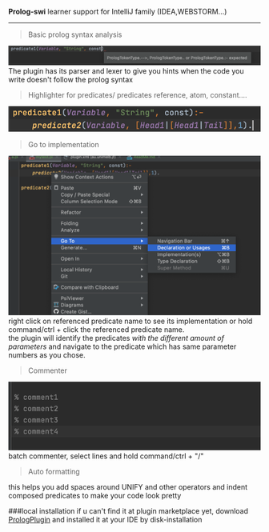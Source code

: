 __Prolog-swi__ learner support for IntelliJ family  (IDEA,WEBSTORM...)
***
> Basic prolog syntax analysis  

![alt syntax](src/main/resources/guidePics/syntax.png)
The plugin has its parser and lexer to give you hints when the code you write doesn't follow the prolog syntax
> Highlighter for predicates/ predicates reference, atom, constant....  

![alt syntax](src/main/resources/guidePics/highlighter.png)

> Go to implementation  

![alt syntax](src/main/resources/guidePics/goto.png)
right click on referenced predicate name to see its implementation or hold command/ctrl + click the referenced predicate name.  
the plugin will identify the predicates *with the different amount of parameters* and navigate to the predicate which has same parameter numbers as you chose.
> Commenter 

![alt syntax](src/main/resources/guidePics/commenter.png)
batch commenter, select lines and hold command/ctrl + "/" 
> Auto formatting</ul>  

this helps you add spaces around UNIFY and other operators and indent composed predicates to make your code look pretty  

###local installation
if u can't find it at plugin marketplace yet, download [PrologPlugin](src/main/resources/distribution/PrologPlugin-1.1-SNAPSHOT.zip) and installed it at your IDE by disk-installation